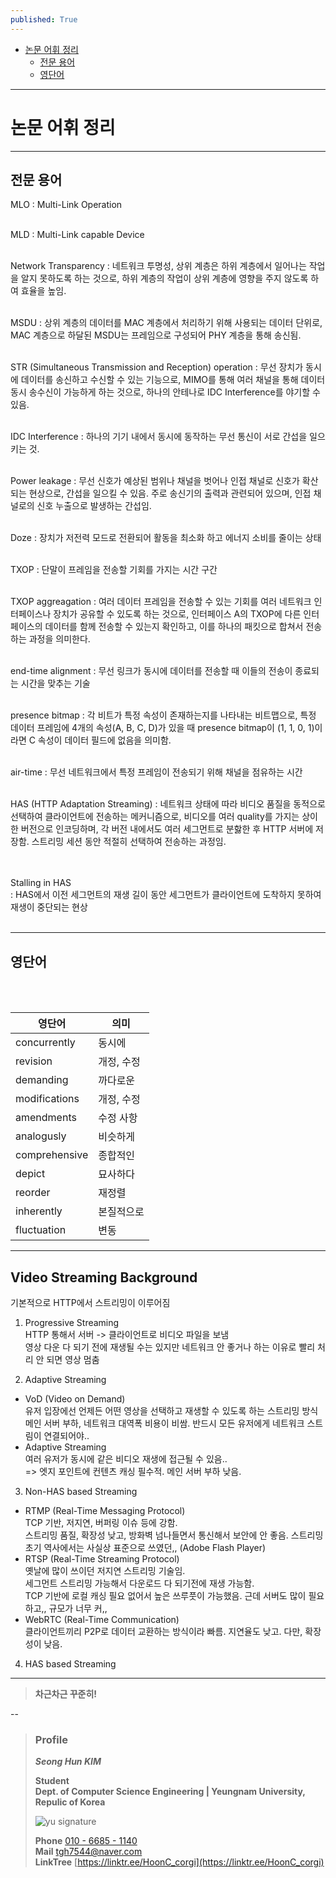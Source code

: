 ```yaml
---
published: True
---
```


<!-- TOC -->
* [논문 어휘 정리](#논문-어휘-정리)
  * [전문 용어](#전문-용어)
  * [영단어](#영단어)
<!-- TOC -->

---

# 논문 어휘 정리

---

## 전문 용어

MLO
: Multi-Link Operation
<br><br>

MLD
: Multi-Link capable Device
<br><br>

Network Transparency
: 네트워크 투명성, 상위 계층은 하위 계층에서 일어나는 작업을 알지 못하도록 하는 것으로, 하위 계층의 작업이 상위 계층에 영향을 주지 않도록 하여 효율을 높임.
<br><br>

MSDU
: 상위 계층의 데이터를 MAC 계층에서 처리하기 위해 사용되는 데이터 단위로, MAC 계층으로 하달된 MSDU는 프레임으로 구성되어 PHY 계층을 통해 송신됨.
<br><br>


STR (Simultaneous Transmission and Reception) operation
: 무선 장치가 동시에 데이터를 송신하고 수신할 수 있는 기능으로, MIMO를 통해 여러 채널을 통해 데이터 동시 송수신이 가능하게 하는 것으로, 하나의 안테나로
IDC Interference를 야기할 수 있음.
<br><br>

IDC Interference
: 하나의 기기 내에서 동시에 동작하는 무선 통신이 서로 간섭을 일으키는 것.
<br><br>

Power leakage
: 무선 신호가 예상된 범위나 채널을 벗어나 인접 채널로 신호가 확산되는 현상으로, 간섭을 일으킬 수 있음. 주로 송신기의 출력과 관련되어 있으며, 인접 채널로의 신호 누출으로 발생하는 간섭임.
<br><br>

Doze
: 장치가 저전력 모드로 전환되어 활동을 최소화 하고 에너지 소비를 줄이는 상태
<br><br>


TXOP
: 단말이 프레임을 전송할 기회를 가지는 시간 구간
<br><br>

TXOP aggreagation
: 여러 데이터 프레임을 전송할 수 있는 기회를 여러 네트워크 인터페이스나 장치가 공유할 수 있도록 하는 것으로, 
인터페이스 A의 TXOP에 다른 인터페이스의 데이터를 함께 전송할 수 있는지 확인하고, 이를 하나의 패킷으로 합쳐서 전송하는 과정을 의미한다.
<br><br>

end-time alignment
: 무선 링크가 동시에 데이터를 전송할 때 이들의 전송이 종료되는 시간을 맞추는 기술
<br><br>

presence bitmap
: 각 비트가 특정 속성이 존재하는지를 나타내는 비트맵으로, 특정 데이터 프레임에 4개의 속성(A, B, C, D)가 있을 때 presence bitmap이 (1, 1, 0, 1)이라면 C 속성이 데이터 필드에 없음을 의미함.
<br><br>

air-time
: 무선 네트워크에서 특정 프레임이 전송되기 위해 채널을 점유하는 시간
<br><br>

HAS (HTTP Adaptation Streaming)
: 네트워크 상태에 따라 비디오 품질을 동적으로 선택하여 클라이언트에 전송하는 메커니즘으로, 비디오를 여러 quality를 가지는 상이한 버전으로 인코딩하며, 각 버전 내에서도 여러 세그먼트로 분핧한 후 HTTP 서버에 저장함. 스트리밍 세션 동안 적절히 선택하여 전송하는 과정임.  
<br><br>

Stalling in HAS  
: HAS에서 이전 세그먼트의 재생 길이 동안 세그먼트가 클라이언트에 도착하지 못하여 재생이 중단되는 현상
<br><br>

---

## 영단어
<br><br>

| 영단어           | 의미     |
|---------------|--------|
| concurrently  | 동시에    |
| revision      | 개정, 수정 |
| demanding     | 까다로운   |
| modifications | 개정, 수정 |
| amendments    | 수정 사항  |
| analogusly    | 비슷하게   |
| comprehensive | 종합적인   |
| depict        | 묘사하다   |
| reorder       | 재정렬    |
| inherently    | 본질적으로  |
| fluctuation | 변동 |

---

## Video Streaming Background
기본적으로 HTTP에서 스트리밍이 이루어짐
1) Progressive Streaming  
HTTP 통해서 서버 -> 클라이언트로 비디오 파일을 보냄  
영상 다운 다 되기 전에 재생될 수는 있지만 네트워크 안 좋거나 하는 이유로 빨리 처리 안 되면 영상 멈춤

2) Adaptive Streaming  
- VoD (Video on Demand)  
  유저 입장에선 언제든 어떤 영상을 선택하고 재생할 수 있도록 하는 스트리밍 방식  
  메인 서버 부하, 네트워크 대역폭 비용이 비쌈. 반드시 모든 유저에게 네트워크 스트림이 연결되어야..
- Adaptive Streaming  
  여러 유저가 동시에 같은 비디오 재생에 접근될 수 있음..  
  => 엣지 포인트에 컨텐츠 캐싱 필수적. 메인 서버 부하 낮음.

3) Non-HAS based Streaming  
- RTMP (Real-Time Messaging Protocol)  
  TCP 기반, 저지연, 버퍼링 이슈 등에 강함.  
  스트리밍 품질, 확장성 낮고, 방화벽 넘나들면서 통신해서 보안에 안 좋음. 스트리밍 초기 역사에서는 사실상 표준으로 쓰였던,, (Adobe Flash Player)
- RTSP (Real-Time Streaming Protocol)  
  옛날에 많이 쓰이던 저지연 스트리밍 기술임.  
  세그먼트 스트리밍 가능해서 다운로드 다 되기전에 재생 가능함.  
  TCP 기반에 로컬 캐싱 필요 없어서 높은 쓰루풋이 가능했음. 근데 서버도 많이 필요하고,, 규모가 너무 커,,
- WebRTC (Real-Time Communication)  
  클라이언트끼리 P2P로 데이터 교환하는 방식이라 빠름. 지연율도 낮고. 다만, 확장성이 낮음.

4) HAS based Streaming

---

> **차근차근 꾸준히!**

--

> ### Profile
>
>
> ***Seong Hun KIM***
>
>
> **Student**  
> **Dept. of Computer Science Engineering | Yeungnam University, Repulic of Korea**
>
> ![yu signature](https://github.com/HoonC-corgi/Convolution_Filter_Application/assets/118245330/37c81d9e-cfb8-4aee-8497-ff1071b2458b)
>
> **Phone** [010 - 6685 - 1140](tel:010-6685-1140)  
> **Mail** [tgh7544@naver.com](mailto:tgh7544@naver.com)  
> **LinkTree** [https://linktr.ee/HoonC_corgi](https://linktr.ee/HoonC_corgi)